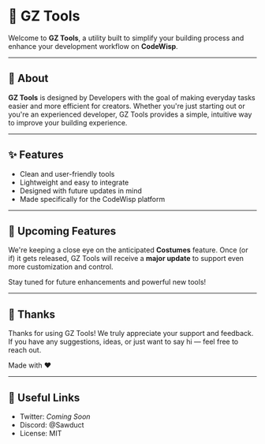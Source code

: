 # 🌟 GZ Tools

Welcome to **GZ Tools**, a utility built to simplify your building process and enhance your development workflow on **CodeWisp**.

---

## 🚀 About

**GZ Tools** is designed by Developers with the goal of making everyday tasks easier and more efficient for creators. Whether you're just starting out or you're an experienced developer, GZ Tools provides a simple, intuitive way to improve your building experience.

---

## ✨ Features

- Clean and user-friendly tools
- Lightweight and easy to integrate
- Designed with future updates in mind
- Made specifically for the CodeWisp platform

---

## 🧩 Upcoming Features

We're keeping a close eye on the anticipated **Costumes** feature. Once (or if) it gets released, GZ Tools will receive a **major update** to support even more customization and control.

Stay tuned for future enhancements and powerful new tools!

---

## 🙌 Thanks

Thanks for using GZ Tools! We truly appreciate your support and feedback.  
If you have any suggestions, ideas, or just want to say hi — feel free to reach out.

Made with ❤️

---

## 🔗 Useful Links

- Twitter: _Coming Soon_
- Discord: @Sawduct
- License: MIT
